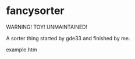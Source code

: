 fancysorter
===========

WARNING! TOY! UNMAINTAINED!

A sorter thing started by gde33 and finished by me.

example.htm
